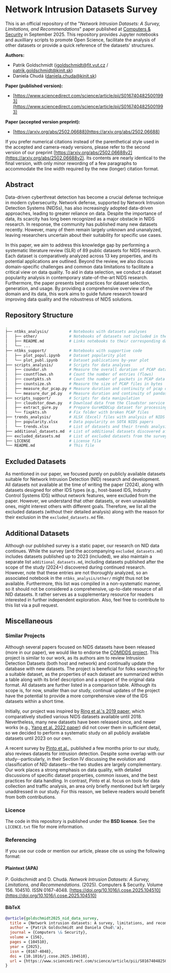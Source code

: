 # Network Intrusion Datasets Survey

This is an official repository of the "_Network Intrusion Datasets: A Survey, Limitations, and Recommendations_" paper published at [Computers & Security](https://www.sciencedirect.com/journal/computers-and-security) in September 2025. This repository provides Jupyter notebooks and auxilliary scripts to promote Open Science, facilitate the analysis of other datasets or provide a quick reference of the datasets' structures.

**Authors:**

- Patrik Goldschmidt (<igoldschmidt@fit.vut.cz> / <patrik.goldschmidt@kinit.sk>)
- Daniela Chudá (<daniela.chuda@kinit.sk>)

**Paper (published version):**

- [https://www.sciencedirect.com/science/article/pii/S0167404825001993](https://www.sciencedirect.com/science/article/pii/S0167404825001993)

**Paper (accepted version preprint):**

- [https://arxiv.org/abs/2502.06688](https://arxiv.org/abs/2502.06688)

If you prefer numerical citations instead of the parenthetical style used in the accepted and camera-ready versions, please refer to the second version of our preprint [https://arxiv.org/abs/2502.06688v2](https://arxiv.org/abs/2502.06688v2). Its contents are nearly identical to the final version, with only minor rewording of a few paragraphs to accommodate the line width required by the new (longer) citation format.

## Abstract

Data-driven cyberthreat detection has become a crucial defense technique in modern cybersecurity. Network defense, supported by Network Intrusion Detection Systems (NIDSs), has also increasingly adopted data-driven approaches, leading to greater reliance on data. Despite the importance of data, its scarcity has long been recognized as a major obstacle in NIDS research. In response, the community has published many new datasets recently. However, many of them remain largely unknown and unanalyzed, leaving researchers uncertain about their suitability for specific use cases.

In this paper, we aim to address this knowledge gap by performing a systematic literature review (SLR) of 89 public datasets for NIDS research. Each dataset is comparatively analyzed across 13 key properties, and its potential applications are outlined. Beyond the review, we also discuss domain-specific challenges and common data limitations to facilitate a critical view on data quality. To aid in data selection, we conduct a dataset popularity analysis in contemporary state-of-the-art NIDS research. Furthermore, the paper presents best practices for dataset selection, generation, and usage. By providing a comprehensive overview of the domain and its data, this work aims to guide future research toward improving data quality and the robustness of NIDS solutions.

## Repository Structure

```bash
.
├── ntbks_analysis/         # Notebooks with datasets analyses
│   ├── other/              # Notebooks of datasets not included in the survey
│   ├── README.md           # Links notebooks to their corresponding datasets
│   └── ...
├── ntbks_support/          # Notebooks with supportive code
│   ├── plot_popul.ipynb    # Dataset popularity plot
│   └── plot_publ.ipynb     # Dataset publications by-year plot
├── scripts_analysis/       # Scripts for data analyses
│   ├── coundur.sh          # Measure the overall duration of PCAP data
│   ├── countflows.sh       # Count the number of entries (flows)
│   ├── countpkts.sh        # Count the number of packets in PCAP data
│   ├── countsize.sh        # Measure the size of PCAP files in bytes
│   ├── measure_dur_pcap.py # Measure duration and continuity of pcap dataset
│   └── measure_dur_pd.py   # Measure duration and continuity of pandas dataset
├── scripts_support/        # Scripts for data manipulation
│   ├── cloudstor_down.py   # Download data from the Cloudstor service
│   ├── extract_gure.py     # Prepare GureKDDCup dataset for processing
│   └── fixpkts.sh          # Fix folder with broken PCAP files
├── trends_analysis/        # XLSX (Excel) files with analysis of NIDS trends
│   ├── popularity.xlsx     # Data popularity on SOTA NIDS papers
│   └── trends.xlsx         # List of datasets and their trends analysis
├── additional_datasets.md  # List of additional datasets discovered after 2023
├── excluded_datasets.md    # List of excluded datasets from the survey
├── LICENSE                 # License file
└── README.md               # This file
```

## Excluded Datasets

As mentioned in our paper, we focused purely on publicly available datasets suitable for Network Intrusion Detection (NID) research and development. All datasets not available at the time of writing the paper (2024), along with datasets designed for other IDS types (e.g., host-based IDS, Industry Control Systems IDS) without network features, were excluded from the paper. However, we understand that other datasets, or even unavailable ones, might interest others with different goals. Therefore, we list all the excluded datasets (without their detailed analysis) along with the reason for their exclusion in the `excluded_datasets.md` file.

## Additional Datasets

Although our published survey is a static paper, our research on NID data continues. While the survey (and the accompanying `excluded_datasets.md`) includes datasets published up to 2023 (included), we also maintain a separate list `additional_datasets.md`, including datasets published after the scope of the study (2024+) discovered during continued research. However, note that these entries are not thoroughly analyzed, so an associated notebook in the `ntbks_analysis/other/` might thus not be available. Furthermore, this list was compiled in a non-systematic manner, so it should not be considered a comprehensive, up-to-date resource of all NID datasets. It rather serves as a supplementary resource for readers interested in further independent exploration. Also, feel free to contribute to this list via a pull request.

## Miscellaneous

### Similar Projects

Although several papers focused on NIDS datasets have been released (more in our paper), we would like to endorse the [COMIDDS project](https://fkie-cad.github.io/COMIDDS/). This project is similar to our work, as its authors aim to review Intrusion Detection Datasets (both host and network) and continually update the database with new datasets. The project is beneficial for folks searching for a suitable dataset, as the properties of each dataset are summarized within a table along with its brief description and a snippet of the original data format. All datasets are further listed in a comparison table. Although its scope is, for now, smaller than our study, continual updates of the project have the potential to provide a more comprehensive view of the IDS datasets within a short time.

Initially, our project was inspired by [Ring et al.'s 2019 paper](https://www.sciencedirect.com/science/article/pii/S016740481930118X), which comparatively studied various NIDS datasets available until 2018. Nevertheless, many new datasets have been released since, and newer works (e.g., [Yang et al. 2022 paper](https://www.sciencedirect.com/science/article/pii/S0167404822000736)) did not cover them in sufficient detail, so we decided to perform a systematic study on all publicly available datasets until 2023 on our own.

A recent survey by [Pinto et al.](https://www.sciencedirect.com/science/article/pii/S1389128625001458), published a few months prior to our study, also reviews datasets for intrusion detection. Despite some overlap with our study--particularly, in their Section IV discussing the evolution and classification of NID datasets--the two studies are largely complementary. Our work places a strong emphasis on data quality, with detailed discussions of specific dataset properties, common issues, and the best practices for data handling. In contrast, Pinto et al. focus on tools for data collection and traffic analysis, an area only briefly mentioned but left largely unaddressed in our study. For this reason, we believe readers would benefit from both contributions.

### Licence

The code in this repository is published under the **BSD licence**. See the `LICENCE.txt` file for more information.

### Referencing

If you use our code or mention our article, please cite us using the following format:

#### Plaintext (APA)

P. Goldschmidt and D. Chudá. _Network Intrusion Datasets: A Survey, Limitations, and Recommendations_. (2025). Computers & Security. Volume 156. 104510. ISSN 0167-4048. [https://doi.org/10.1016/j.cose.2025.104510](https://doi.org/10.1016/j.cose.2025.104510)

#### BibTeX

```bibtex
@article{goldschmidt2025_nid_data_survey,
  title = {Network intrusion datasets: A survey, limitations, and recommendations},
  author = {Patrik Goldschmidt and Daniela Chud\'a},
  journal = {Computers \& Security},
  volume = {156},
  pages = {104510},
  year = {2025},
  issn = {0167-4048},
  doi = {10.1016/j.cose.2025.104510},
  url = {https://www.sciencedirect.com/science/article/pii/S0167404825001993}
}
```
